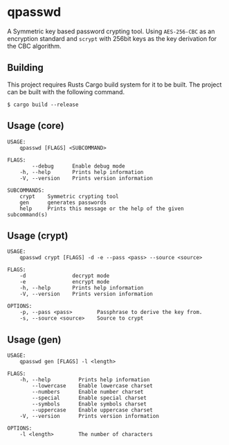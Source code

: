 # qpasswd
A Symmetric key based password crypting tool.
 Using `AES-256-CBC` as an encryption standard and `scrypt` with 256bit keys as the key derivation for the CBC algorithm.

## Building
This project requires Rusts Cargo build system for it to be built. 
The project can be built with the following command.
```
$ cargo build --release
```

## Usage (core)
```
USAGE:
    qpasswd [FLAGS] <SUBCOMMAND>

FLAGS:
        --debug      Enable debug mode
    -h, --help       Prints help information
    -V, --version    Prints version information

SUBCOMMANDS:
    crypt    Symmetric crypting tool
    gen      generates passwords
    help     Prints this message or the help of the given subcommand(s)
```
## Usage (crypt)
```
USAGE:
    qpasswd crypt [FLAGS] -d -e --pass <pass> --source <source>

FLAGS:
    -d               decrypt mode
    -e               encrypt mode
    -h, --help       Prints help information
    -V, --version    Prints version information

OPTIONS:
    -p, --pass <pass>        Passphrase to derive the key from.
    -s, --source <source>    Source to crypt
```
## Usage (gen)
```
USAGE:
    qpasswd gen [FLAGS] -l <length>

FLAGS:
    -h, --help         Prints help information
        --lowercase    Enable lowercase charset
        --numbers      Enable number charset
        --special      Enable special charset
        --symbols      Enable symbols charset
        --uppercase    Enable uppercase charset
    -V, --version      Prints version information

OPTIONS:
    -l <length>        The number of characters
```
